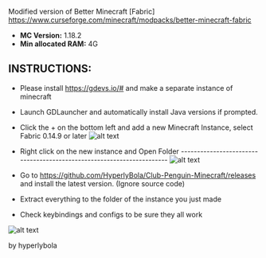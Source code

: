 Modified version of Better Minecraft [Fabric] https://www.curseforge.com/minecraft/modpacks/better-minecraft-fabric

- **MC Version:** 1.18.2
- **Min allocated RAM:** 4G

## INSTRUCTIONS:
* Please install https://gdevs.io/# and make a separate instance of minecraft
* Launch GDLauncher and automatically install Java versions if prompted.
* Click the + on the bottom left and add a new Minecraft Instance, select Fabric 0.14.9 or later
  ![alt text](https://i.imgur.com/J2NBkDf.png)
* Right click on the new instance and Open Folder ----------------------------------------------------------------------
![alt text](https://i.imgur.com/onqU50Q.png)

* Go to https://github.com/HyperlyBola/Club-Penguin-Minecraft/releases and install the latest version. (Ignore source code)
* Extract everything to the folder of the instance you just made
* Check keybindings and configs to be sure they all work

![alt text](https://i.imgur.com/U2BxWxZ.gif)

by hyperlybola
